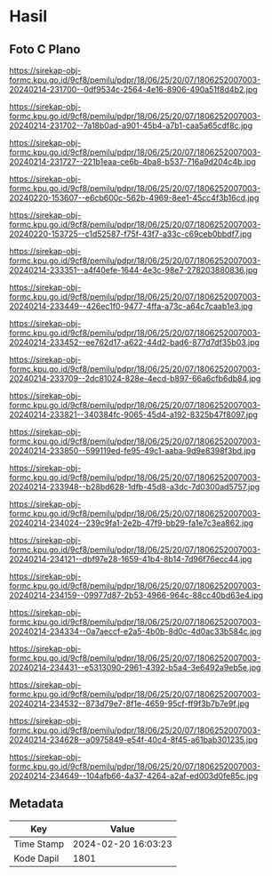 # Hasil

## Foto C Plano

https://sirekap-obj-formc.kpu.go.id/9cf8/pemilu/pdpr/18/06/25/20/07/1806252007003-20240214-231700--0df9534c-2564-4e16-8906-490a51f8d4b2.jpg

https://sirekap-obj-formc.kpu.go.id/9cf8/pemilu/pdpr/18/06/25/20/07/1806252007003-20240214-231702--7a18b0ad-a901-45b4-a7b1-caa5a65cdf8c.jpg

https://sirekap-obj-formc.kpu.go.id/9cf8/pemilu/pdpr/18/06/25/20/07/1806252007003-20240214-231727--221b1eaa-ce6b-4ba8-b537-716a9d204c4b.jpg

https://sirekap-obj-formc.kpu.go.id/9cf8/pemilu/pdpr/18/06/25/20/07/1806252007003-20240220-153607--e6cb600c-562b-4969-8ee1-45cc4f3b16cd.jpg

https://sirekap-obj-formc.kpu.go.id/9cf8/pemilu/pdpr/18/06/25/20/07/1806252007003-20240220-153725--c1d52587-f75f-43f7-a33c-c69ceb0bbdf7.jpg

https://sirekap-obj-formc.kpu.go.id/9cf8/pemilu/pdpr/18/06/25/20/07/1806252007003-20240214-233351--a4f40efe-1644-4e3c-98e7-278203880836.jpg

https://sirekap-obj-formc.kpu.go.id/9cf8/pemilu/pdpr/18/06/25/20/07/1806252007003-20240214-233449--426ec1f0-9477-4ffa-a73c-a64c7caab1e3.jpg

https://sirekap-obj-formc.kpu.go.id/9cf8/pemilu/pdpr/18/06/25/20/07/1806252007003-20240214-233452--ee762d17-a622-44d2-bad6-877d7df35b03.jpg

https://sirekap-obj-formc.kpu.go.id/9cf8/pemilu/pdpr/18/06/25/20/07/1806252007003-20240214-233709--2dc81024-828e-4ecd-b897-66a6cfb6db84.jpg

https://sirekap-obj-formc.kpu.go.id/9cf8/pemilu/pdpr/18/06/25/20/07/1806252007003-20240214-233821--340384fc-9065-45d4-a192-8325b47f8097.jpg

https://sirekap-obj-formc.kpu.go.id/9cf8/pemilu/pdpr/18/06/25/20/07/1806252007003-20240214-233850--599119ed-fe95-49c1-aaba-9d9e8398f3bd.jpg

https://sirekap-obj-formc.kpu.go.id/9cf8/pemilu/pdpr/18/06/25/20/07/1806252007003-20240214-233948--b28bd628-1dfb-45d8-a3dc-7d0300ad5757.jpg

https://sirekap-obj-formc.kpu.go.id/9cf8/pemilu/pdpr/18/06/25/20/07/1806252007003-20240214-234024--239c9fa1-2e2b-47f9-bb29-fa1e7c3ea862.jpg

https://sirekap-obj-formc.kpu.go.id/9cf8/pemilu/pdpr/18/06/25/20/07/1806252007003-20240214-234121--dbf97e28-1659-41b4-8b14-7d96f76ecc44.jpg

https://sirekap-obj-formc.kpu.go.id/9cf8/pemilu/pdpr/18/06/25/20/07/1806252007003-20240214-234159--09977d87-2b53-4966-964c-88cc40bd63e4.jpg

https://sirekap-obj-formc.kpu.go.id/9cf8/pemilu/pdpr/18/06/25/20/07/1806252007003-20240214-234334--0a7aeccf-e2a5-4b0b-8d0c-4d0ac33b584c.jpg

https://sirekap-obj-formc.kpu.go.id/9cf8/pemilu/pdpr/18/06/25/20/07/1806252007003-20240214-234431--e5313090-2961-4392-b5a4-3e6492a9eb5e.jpg

https://sirekap-obj-formc.kpu.go.id/9cf8/pemilu/pdpr/18/06/25/20/07/1806252007003-20240214-234532--873d79e7-8f1e-4659-95cf-ff9f3b7b7e9f.jpg

https://sirekap-obj-formc.kpu.go.id/9cf8/pemilu/pdpr/18/06/25/20/07/1806252007003-20240214-234628--a0975849-e54f-40c4-8f45-a61bab301235.jpg

https://sirekap-obj-formc.kpu.go.id/9cf8/pemilu/pdpr/18/06/25/20/07/1806252007003-20240214-234649--104afb66-4a37-4264-a2af-ed003d0fe85c.jpg


## Metadata

| Key        | Value               |
| ---------- | ------------------- |
| Time Stamp | 2024-02-20 16:03:23 |
| Kode Dapil | 1801                |



